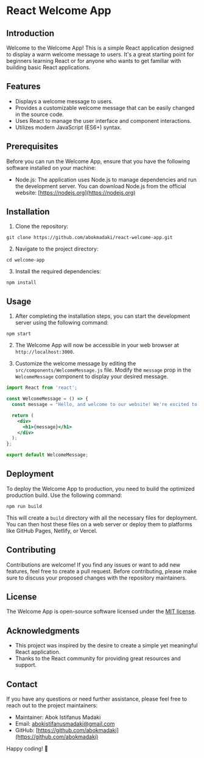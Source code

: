 # React Welcome App

## Introduction

Welcome to the Welcome App! This is a simple React application designed to display a warm welcome message to users. It's a great starting point for beginners learning React or for anyone who wants to get familiar with building basic React applications.

## Features

- Displays a welcome message to users.
- Provides a customizable welcome message that can be easily changed in the source code.
- Uses React to manage the user interface and component interactions.
- Utilizes modern JavaScript (ES6+) syntax.

## Prerequisites

Before you can run the Welcome App, ensure that you have the following software installed on your machine:

- Node.js: The application uses Node.js to manage dependencies and run the development server. You can download Node.js from the official website: [https://nodejs.org](https://nodejs.org)

## Installation

1. Clone the repository:

```
git clone https://github.com/abokmadaki/react-welcome-app.git
```

2. Navigate to the project directory:

```
cd welcome-app
```

3. Install the required dependencies:

```
npm install
```

## Usage

1. After completing the installation steps, you can start the development server using the following command:

```
npm start
```

2. The Welcome App will now be accessible in your web browser at `http://localhost:3000`.

3. Customize the welcome message by editing the `src/components/WelcomeMessage.js` file. Modify the `message` prop in the `WelcomeMessage` component to display your desired message.

```jsx
import React from 'react';

const WelcomeMessage = () => {
  const message = "Hello, and welcome to our website! We're excited to have you here.";

  return (
    <div>
      <h1>{message}</h1>
    </div>
  );
};

export default WelcomeMessage;
```

## Deployment

To deploy the Welcome App to production, you need to build the optimized production build. Use the following command:

```
npm run build
```

This will create a `build` directory with all the necessary files for deployment. You can then host these files on a web server or deploy them to platforms like GitHub Pages, Netlify, or Vercel.

## Contributing

Contributions are welcome! If you find any issues or want to add new features, feel free to create a pull request. Before contributing, please make sure to discuss your proposed changes with the repository maintainers.

## License

The Welcome App is open-source software licensed under the [MIT license](LICENSE).

## Acknowledgments

- This project was inspired by the desire to create a simple yet meaningful React application.
- Thanks to the React community for providing great resources and support.

## Contact

If you have any questions or need further assistance, please feel free to reach out to the project maintainers:

- Maintainer: Abok Istifanus Madaki
- Email: abokistifanusmadaki@gmail.com
- GitHub: [https://github.com/abokmadaki](https://github.com/abokmadaki)

Happy coding! 🚀
